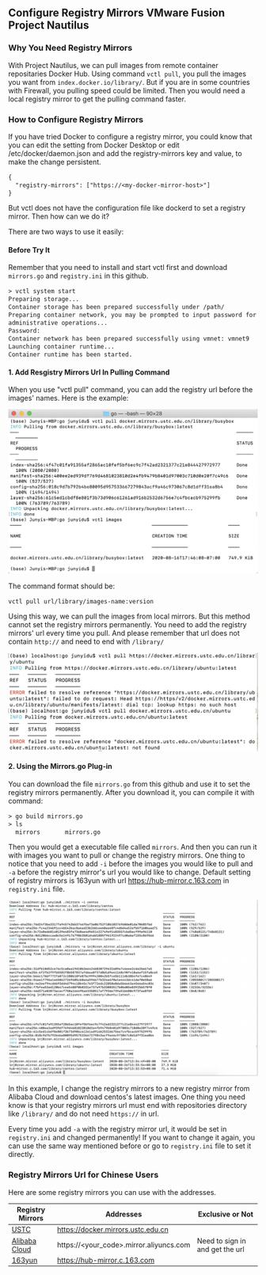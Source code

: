 ## Configure Registry Mirrors VMware Fusion Project Nautilus

### Why You Need Registry Mirrors

With Project Nautilus, we can pull images from remote container repositaries Docker Hub. 
Using command `vctl pull`, you pull the images you want from `index.docker.io/library/`.
But if you are in some countries with Firewall, you pulling speed could be limited.
Then you would need a local registry mirror to get the pulling command faster.

### How to Configure Registry Mirrors

If you have tried Docker to configure a registry mirror, you could know that you can edit the setting from Docker Desktop or edit /etc/docker/daemon.json and add the registry-mirrors key and value, to make the change persistent.

    {
      "registry-mirrors": ["https://<my-docker-mirror-host>"]
    }
    
But vctl does not have the configuration file like dockerd to set a registry mirror. Then how can we do it?

There are two ways to use it easily:

#### Before Try It

Remember that you need to install and start vctl first and download `mirrors.go` and `registry.ini` in this github.

    > vctl system start
    Preparing storage...
    Container storage has been prepared successfully under /path/
    Preparing container network, you may be prompted to input password for administrative operations...
    Password:
    Container network has been prepared successfully using vmnet: vmnet9
    Launching container runtime...
    Container runtime has been started.

#### 1. Add Resgistry Mirrors Url In Pulling Command

When you use "vctl pull" command, you can add the registry url before the images' names. Here is the example:

![images](https://github.com/Noah-Du/Intern_2020/blob/master/source/vctl%20pull%20example.png)

The command format should be:

    vctl pull url/library/images-name:version

Using this way, we can pull the images from local mirrors. But this method cannot set the registry mirrors permanently. You need to add the registry mirrors' url every time you pull. And please remember that url does not contain `http://` and need to end with `/library/`

![images](https://github.com/Noah-Du/Intern_2020/blob/master/source/pull%20counterexample.png)

#### 2. Using the Mirrors.go Plug-in

You can download the file `mirrors.go` from this github and use it to set the registry mirrors permanently. After you download it, you can compile it with command:

    > go build mirrors.go
    > ls
      mirrors		mirrors.go
      
Then you would get a executable file called `mirrors`. And then you can run it with images you want to pull or change the registry mirrors.
One thing to notice that you need to add `-i` before the images you would like to pull and `-a` before the registry mirror's url you would like to change.
Default setting of registry mirrors is 163yun with url https://hub-mirror.c.163.com in `registry.ini` file.

![images](https://github.com/Noah-Du/Intern_2020/blob/master/source/mirrors%20try.png)

In this example, I change the registry mirrors to a new registry mirror from Alibaba Cloud and download centos's latest images.
One thing you need know is that your registry mirrors url must end with repositories directory like `/library/` and do not need `https://` in url.

Every time you add `-a` with the registry mirror url, it would be set in `registry.ini` and changed permanently! If you want to change it again, you can use the same way mentioned before or go to `registry.ini` file to set it directly.

### Registry Mirrors Url for Chinese Users

Here are some registry mirrors you can use with the addresses.

| Registry Mirrors | Addresses                               | Exclusive or Not                |
| ---------------- | --------------------------------------- | ------------------------------- |
| [USTC](https://mirrors.ustc.edu.cn/help/dockerhub.html)             | https://docker.mirrors.ustc.edu.cn      |                                 |
| [Alibaba Cloud](https://cr.console.aliyun.com/)    | https://<your_code>.mirror.aliyuncs.com | Need to sign in and get the url |
| [163yun](https://c.163yun.com/hub)           | https://hub-mirror.c.163.com            |                                 |
